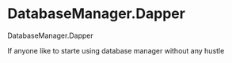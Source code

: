 # DatabaseManager.Dapper
DatabaseManager.Dapper


If anyone like to starte using database manager without any hustle
